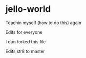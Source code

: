 # jello-world
Teachin myself (how to do this) again

Edits for everyone

I dun forked this file

Edits str8 to master
